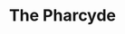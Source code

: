 ---
title: "The Pharcyde"
summary: "The Pharcyde is an American alternative hip hop group, formed in 1989, from South Central Los Angeles. The original four members of the group are Imani , Slimkid3 , Bootie Brown , and Fatlip . DJ Mark Luv was the group's first disc jockey , followed by producer J-Swift and then J Dilla. The group is perhaps best known for the hit singles \"Drop\", \"Passin' Me By\" and \"Runnin'\", as well as their first album, Bizarre Ride II the Pharcyde . The group continues to tour and record, both collaboratively and in solo projects—the most recent being Hardson's collaborative EP with DJ Nu-Mark released in 2014 on Delicious Vinyl."
image: "the-pharcyde.jpg"
apple_music_artist_url: "https://music.apple.com/gb/artist/the-pharcyde/2736420"
wikipedia_url: "https://en.wikipedia.org/wiki/The_Pharcyde"
---